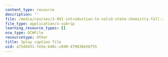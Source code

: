 ```yaml
---
content_type: resource
description: ''
file: /media/courses/3-091-introduction-to-solid-state-chemistry-fall-2018/a75d4431fe5eb48cc690479830e56f55_Gqic72B-1MU.srt
file_type: application/x-subrip
learning_resource_types: []
ocw_type: OCWFile
resourcetype: Other
title: 3play caption file
uid: a75d4431-fe5e-b48c-c690-479830e56f55
---
```

